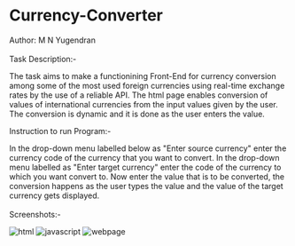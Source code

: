 # Currency-Converter
Author: M N Yugendran
<br>
<br>
Task Description:-

The task aims to make a functionining Front-End for currency conversion among some of the most used foreign currencies using real-time exchange rates by the use of a reliable API. 
The html page enables conversion of values of international currencies from the input values given by the user. The conversion is dynamic and it is done as the user enters the value.

Instruction to run Program:-

In the drop-down menu labelled below as "Enter source currency" enter the currency code of the currency that you want to convert. 
In the drop-down menu labelled as "Enter target currency" enter the code of the currency to which you want convert to. 
Now enter the value that is to be converted, the conversion happens as the user types the value and the value of the target
currency gets displayed.
<br>
<br>
Screenshots:-

![html](https://github.com/user-230087/Currency-Converter/assets/158173054/6d28140e-1b93-4ec8-a977-a87d2eee4413)
![javascript](https://github.com/user-230087/Currency-Converter/assets/158173054/6b7737fc-9b7c-406d-8b53-5181ea0c7280)
![webpage](https://github.com/user-230087/Currency-Converter/assets/158173054/2dbe169a-23c5-4f03-9871-66ec97299d2d)

